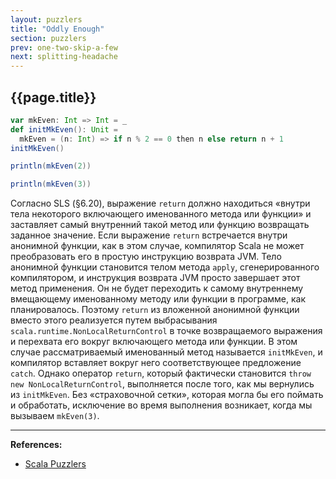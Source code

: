 ```yaml
---
layout: puzzlers
title: "Oddly Enough"
section: puzzlers
prev: one-two-skip-a-few
next: splitting-headache
---
```


## {{page.title}}

```scala mdoc
var mkEven: Int => Int = _
def initMkEven(): Unit = 
  mkEven = (n: Int) => if n % 2 == 0 then n else return n + 1
initMkEven()

println(mkEven(2))
```

```scala mdoc:crash
println(mkEven(3))
```

Согласно SLS (§6.20), выражение `return` должно находиться 
«внутри тела некоторого включающего именованного метода или функции»
и заставляет самый внутренний такой метод или функцию возвращать заданное значение. 
Если выражение `return` встречается внутри анонимной функции, как в этом случае, 
компилятор Scala не может преобразовать его в простую инструкцию возврата JVM. 
Тело анонимной функции становится телом метода `apply`, сгенерированного компилятором, 
и инструкция возврата JVM просто завершает этот метод применения. 
Он не будет переходить к самому внутреннему вмещающему именованному методу или функции в программе, как планировалось. 
Поэтому `return` из вложенной анонимной функции 
вместо этого реализуется путем выбрасывания `scala.runtime.NonLocalReturnControl` в точке возвращаемого выражения 
и перехвата его вокруг включающего метода или функции. 
В этом случае рассматриваемый именованный метод называется `initMkEven`, 
и компилятор вставляет вокруг него соответствующее предложение `catch`. 
Однако оператор `return`, который фактически становится `throw new NonLocalReturnControl`, 
выполняется после того, как мы вернулись из `initMkEven`. 
Без «страховочной сетки», которая могла бы его поймать и обработать, 
исключение во время выполнения возникает, когда мы вызываем `mkEven(3)`.


---

**References:**
- [Scala Puzzlers](https://scalapuzzlers.com/index.html#pzzlr-049)
